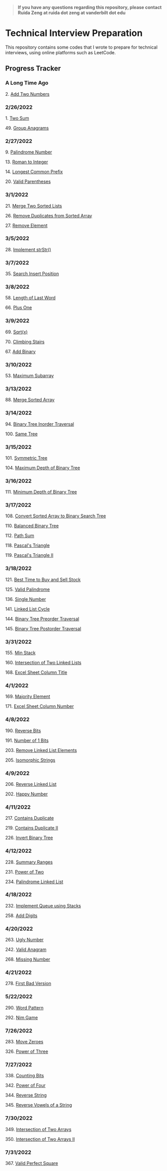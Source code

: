 >**If you have any questions regarding this repository, please contact Ruida Zeng at ruida dot zeng at vanderbilt dot edu**

# Technical Interview Preparation
This repository contains some codes that I wrote to prepare for technical interviews, using online platforms such as LeetCode.

## Progress Tracker

### A Long Time Ago
2\. [Add Two Numbers](LeetCode/addtwonumbers.cpp)

### 2/26/2022
1\. [Two Sum](twosum.py)

49\. [Group Anagrams](LeetCode/groupanagrams.py)

### 2/27/2022
9\. [Palindrome Number](LeetCode/palindromnumber.py)

13\. [Roman to Integer](LeetCode/romantointeger.py)

14\. [Longest Common Prefix](LeetCode/longestcommonprefix.py)

20\. [Valid Parentheses](LeetCode/validparentheses.cpp)

### 3/1/2022
21\. [Merge Two Sorted Lists](LeetCode/mergetwosortedlists.cpp)

26\. [Remove Duplicates from Sorted Array](LeetCode/removeduplicatesfromsortedarray.py)

27\. [Remove Element](LeetCode/removeelement.py)

### 3/5/2022
28\. [Implement strStr()](LeetCode/implementstrstr.py)

### 3/7/2022
35\. [Search Insert Position](LeetCode/searchinsertposition.py)

### 3/8/2022
58\. [Length of Last Word](LeetCode/lengthoflastword.py)

66\. [Plus One](LeetCode/plusone.py)

### 3/9/2022
69\. [Sqrt(x)](LeetCode/sqrtx.py)

70\. [Climbing Stairs](LeetCode/climbingstairs.py)

67\. [Add Binary](LeetCode/addbinary.py)

### 3/10/2022
53\. [Maximum Subarray](LeetCode/maximumsubarray.py)

### 3/13/2022
88\. [Merge Sorted Array](LeetCode/mergesortedarray.py)

### 3/14/2022
94\. [Binary Tree Inorder Traversal](LeetCode/binarytreeinordertraversal.cpp)

100\. [Same Tree](LeetCode/sametree.cpp)

### 3/15/2022
101\. [Symmetric Tree](LeetCode/symmetrictree.cpp)

104\. [Maximum Depth of Binary Tree](LeetCode/maximumdepthofbinarytree.cpp)

### 3/16/2022
111\. [Minimum Depth of Binary Tree](LeetCode/minimumdepthofbinarytree.cpp)

### 3/17/2022
108\. [Convert Sorted Array to Binary Search Tree](LeetCode/convertsortedarraytobinarysearchtree.cpp)

110\. [Balanced Binary Tree](LeetCode/balancedbinarytree.cpp)

112\. [Path Sum](LeetCode/pathsum.cpp)

118\. [Pascal's Triangle](LeetCode/pascalstriangle.py)

119\. [Pascal's Triangle II](LeetCode/pascalstriangleii.py)

### 3/18/2022
121\. [Best Time to Buy and Sell Stock](LeetCode/besttimetobuyandsellstock.py)

125\. [Valid Palindrome](LeetCode/validpalindrome.py)

136\. [Single Number](LeetCode/singlenumber.py)

141\. [Linked List Cycle](LeetCode/linkedlistcycle.cpp)

144\. [Binary Tree Preorder Traversal](LeetCode/binarytreepreordertraversal.cpp)

145\. [Binary Tree Postorder Traversal](LeetCode/binarytreepostordertraversal.cpp)

### 3/31/2022
155\. [Min Stack](LeetCode/minstack.cpp)

160\. [Intersection of Two Linked Lists](LeetCode/intersectionoftwolinkedlists.cpp)

168\. [Excel Sheet Column Title](LeetCode/excelsheetcolumntitle.py)

### 4/1/2022
169\. [Majority Element](LeetCode/majorityelement.py)

171\. [Excel Sheet Column Number](LeetCode/excelsheetcolumnnumber.py)

### 4/8/2022

190\. [Reverse Bits](LeetCode/reversebits.py)

191\. [Number of 1 Bits](LeetCode/numberof1bits.py)

203\. [Remove Linked List Elements](LeetCode/removelinkedlistelements.cpp)

205\. [Isomorphic Strings](LeetCode/isomorphicstrings.py)

### 4/9/2022

206\. [Reverse Linked List](LeetCode/reverselinkedlist.cpp)

202\. [Happy Number](LeetCode/happynumber.py)

### 4/11/2022

217\. [Contains Duplicate](LeetCode/containsduplicate.py)

219\. [Contains Duplicate II](LeetCode/containsduplicateii.py)

226\. [Invert Binary Tree](LeetCode/invertbinarytree.cpp)

### 4/12/2022

228\. [Summary Ranges](LeetCode/summaryranges.py)

231\. [Power of Two](LeetCode/poweroftwo.py)

234\. [Palindrome Linked List](LeetCode/palindromelinkedlist.cpp)

### 4/18/2022

232\. [Implement Queue using Stacks](LeetCode/implementqueueusingstacks.cpp)

258\. [Add Digits](LeetCode/adddigits.py)

### 4/20/2022

263\. [Ugly Number](LeetCode/uglynumber.py)

242\. [Valid Anagram](LeetCode/validanagram.py)

268\. [Missing Number](LeetCode/missingnumber.py)

### 4/21/2022

278\. [First Bad Version](LeetCode/firstbadversion.py)

### 5/22/2022

290\. [Word Pattern](LeetCode/wordpattern.py)

292\. [Nim Game](LeetCode/nimgame.py)

### 7/26/2022

283\. [Move Zeroes](LeetCode/movezeroes.py)

326\. [Power of Three](LeetCode/powerofthree.py)

### 7/27/2022

338\. [Counting Bits](LeetCode/countingbits.py)

342\. [Power of Four](LeetCode/poweroffour.py)

344\. [Reverse String](LeetCode/reversestring.py)

345\. [Reverse Vowels of a String](LeetCode/reversevowelsofastring.py)

### 7/30/2022

349\. [Intersection of Two Arrays](LeetCode/intersectionoftwoarrays.py)

350\. [Intersection of Two Arrays II](LeetCode/intersectionoftwoarraysii.py)

### 7/31/2022

367\. [Valid Perfect Square](LeetCode/validperfectsquare.py)
